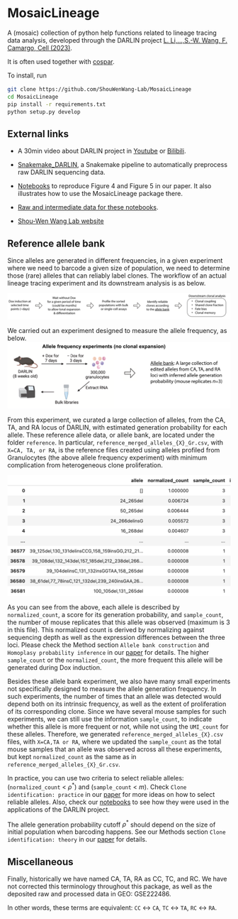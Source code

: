 # MosaicLineage

A (mosaic) collection of python help functions related to lineage tracing data analysis, developed through the DARLIN project [L. Li,...,S.-W. Wang, F. Camargo, Cell (2023)](https://doi.org/10.1016/j.cell.2023.09.019).

It is often used together with [cospar](https://cospar.readthedocs.io/en/latest/index.html).

To install, run
```bash
git clone https://github.com/ShouWenWang-Lab/MosaicLineage
cd MosaicLineage
pip install -r requirements.txt
python setup.py develop
```


## External links

- A 30min video about DARLIN project in [Youtube](https://www.youtube.com/watch?v=TywIb_4cPk8) or [Bilibili](https://www.bilibili.com/video/BV1sw411F7hd/?spm_id_from=333.999.0.0&vd_source=88ba2b3e0a84657ca67330d8cba9e18f).

- [Snakemake_DARLIN](https://github.com/ShouWenWang-Lab/snakemake_DARLIN), a Snakemake pipeline to automatically preprocess raw DARLIN sequencing data.

- [Notebooks](https://github.com/ShouWenWang-Lab/DARLIN_notebooks) to reproduce Figure 4 and Figure 5 in our paper. It also illustrates how to use the MosaicLineage package there.

- [Raw and intermediate data for these notebooks](https://zenodo.org/records/8422061).

- [Shou-Wen Wang Lab website](https://www.shouwenwang-lab.com/)

## Reference allele bank

Since alleles are generated in different frequencies, in a given experiment where we need to barcode a given size of population, we need to determine those (rare) alleles that can reliably label clones. The workflow of an actual lineage tracing experiment and its downstream analysis is as below.

![Alt text](images/lineage_filtering_steps.png)

We carried out an experiment designed to measure the allele frequency, as below.
![Alt text](images/allele_bank_experiment.png)

From this experiment, we curated a large collection of alleles, from the CA, TA, and RA locus of DARLIN, with estimated generation probability for each allele. These reference allele data, or allele bank, are located under the folder `reference`. In particular, `reference_merged_alleles_{X}_Gr.csv`, with `X=CA, TA, or RA`, is the reference files created using alleles profiled from Granulocytes (the above allele frequency experiment) with minimum complication from heterogeneous clone proliferation.

![Alt text](images/reference_allele.png)

As you can see from the above, each allele is described by `normalized_count`, a score for its generation probability, and `sample_count`, the number of mouse replicates that this allele was observed (maximum is 3 in this file). This normalized count is derived by normalizing against sequencing depth as well as the expression differences between the three loci. Please check the Method section `Allele bank construction` and `Homoplasy probability inference` in our [paper](https://doi.org/10.1016/j.cell.2023.09.019) for details.  The higher `sample_count` or the `normalized_count`, the more frequent this allele will be generated during Dox induction.

Besides these allele bank experiment, we also have many small experiments not specifically designed to measure the allele generation frequency. In such experiments, the number of times that an allele was detected would depend both on its intrinsic frequency, as well as the extent of proliferation of its corresponding clone. Since we have several mouse samples for such experiments, we can still use the information `sample_count`, to indicate whether this allele is more frequent or not, while not using the `UMI_count` for these alleles. Therefore, we generated `reference_merged_alleles_{X}.csv` files, with `X=CA,TA or RA`, where we updated the `sample_count` as the total mouse samples that an allele was observed across all these experiments, but kept `normalized_count` as the same as in `reference_merged_alleles_{X}_Gr.csv`.

In practice, you can use two criteria to select reliable alleles: (`normalized_count` <  $\rho^*$) and (`sample_count` < $m$). Check `Clone identification: practice` in our [paper](https://doi.org/10.1016/j.cell.2023.09.019) for more ideas on how to select reliable alleles. Also, check our [notebooks](https://github.com/ShouWenWang-Lab/DARLIN_notebooks) to see how they were used in the applications of the DARLIN project. 

The allele generation probability cutoff $\rho^*$ should depend on the size of initial population when barcoding happens. See our Methods section `Clone identification: theory` in our [paper](https://doi.org/10.1016/j.cell.2023.09.019) for details.



## Miscellaneous

Finally, historically we have named CA, TA, RA as CC, TC, and RC. We have not corrected this terminology throughout this package, as well as the deposited raw and processed data in GEO: GSE222486.

In other words, these terms are equivalent: `CC` <-> `CA`, `TC` <-> `TA`, `RC` <-> `RA`.
